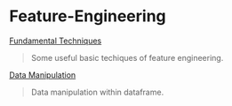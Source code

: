 # Feature-Engineering

[Fundamental Techniques](Fundamental_Techniques.ipynb)
>Some useful basic techiques of feature engineering.

[Data Manipulation](Data_Manipulation.ipynb)
>Data manipulation within dataframe.
